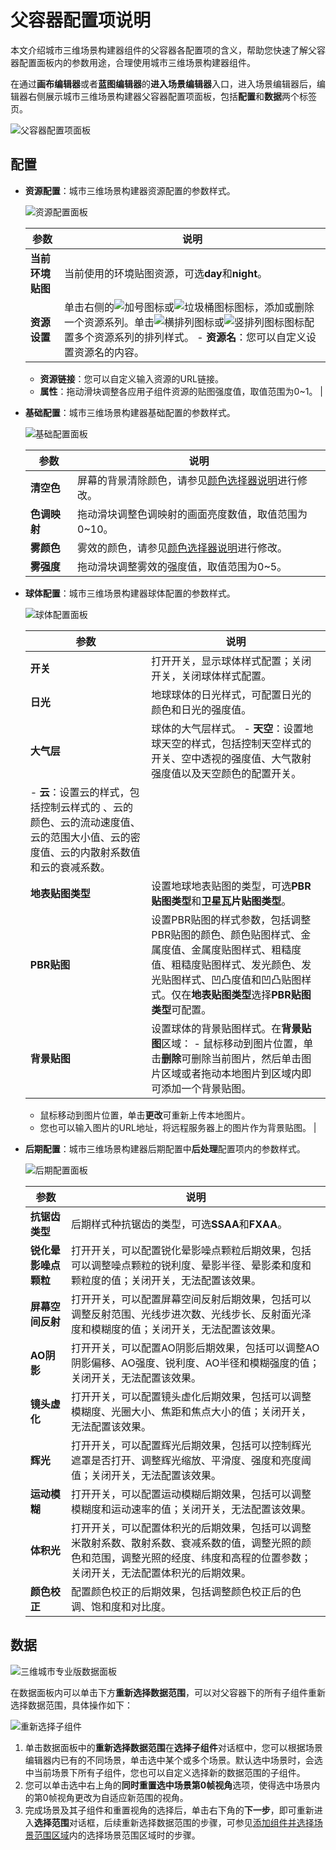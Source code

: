# 父容器配置项说明

本文介绍城市三维场景构建器组件的父容器各配置项的含义，帮助您快速了解父容器配置面板内的参数用途，合理使用城市三维场景构建器组件。

在通过**画布编辑器**或者**蓝图编辑器**的**进入场景编辑器**入口，进入场景编辑器后，编辑器右侧展示城市三维场景构建器父容器配置项面板，包括**配置**和**数据**两个标签页。

![父容器配置项面板](https://static-aliyun-doc.oss-accelerate.aliyuncs.com/assets/img/zh-CN/8227276061/p179558.png)

## 配置

-   **资源配置**：城市三维场景构建器资源配置的参数样式。

    ![资源配置面板](https://static-aliyun-doc.oss-accelerate.aliyuncs.com/assets/img/zh-CN/2131147061/p179563.png)

    |参数|说明|
    |--|--|
    |**当前环境贴图**|当前使用的环境贴图资源，可选**day**和**night**。|
    |**资源设置**|单击右侧的![加号图标](https://static-aliyun-doc.oss-accelerate.aliyuncs.com/assets/img/zh-CN/0201929951/p89097.jpg)或![垃圾桶图标](https://static-aliyun-doc.oss-accelerate.aliyuncs.com/assets/img/zh-CN/0201929951/p89098.jpg)图标，添加或删除一个资源系列。单击![横排列图标](https://static-aliyun-doc.oss-accelerate.aliyuncs.com/assets/img/zh-CN/0201929951/p95437.jpg)或![竖排列图标](https://static-aliyun-doc.oss-accelerate.aliyuncs.com/assets/img/zh-CN/0201929951/p94077.jpg)图标配置多个资源系列的排列样式。    -   **资源名**：您可以自定义设置资源名的内容。
    -   **资源链接**：您可以自定义输入资源的URL链接。
    -   **属性**：拖动滑块调整各应用子组件资源的贴图强度值，取值范围为0~1。 |

-   **基础配置**：城市三维场景构建器基础配置的参数样式。

    ![基础配置面板](https://static-aliyun-doc.oss-accelerate.aliyuncs.com/assets/img/zh-CN/8227276061/p179587.png)

    |参数|说明|
    |--|--|
    |**清空色**|屏幕的背景清除颜色，请参见[颜色选择器说明](/cn.zh-CN/组件指南/配置项说明.md)进行修改。|
    |**色调映射**|拖动滑块调整色调映射的画面亮度数值，取值范围为0~10。|
    |**雾颜色**|雾效的颜色，请参见[颜色选择器说明](/cn.zh-CN/组件指南/配置项说明.md)进行修改。|
    |**雾强度**|拖动滑块调整雾效的强度值，取值范围为0~5。|

-   **球体配置**：城市三维场景构建器球体配置的参数样式。

    ![球体配置面板](https://static-aliyun-doc.oss-accelerate.aliyuncs.com/assets/img/zh-CN/8227276061/p179590.png)

    |参数|说明|
    |--|--|
    |**开关**|打开开关，显示球体样式配置；关闭开关，关闭球体样式配置。|
    |**日光**|地球球体的日光样式，可配置日光的颜色和日光的强度值。|
    |**大气层**|球体的大气层样式。    -   **天空**：设置地球天空的样式，包括控制天空样式的开关、空中透视的强度值、大气散射强度值以及天空颜色的配置开关。
    -   **云**：设置云的样式，包括控制云样式的 、云的颜色、云的流动速度值、云的范围大小值、云的密度值、云的内散射系数值和云的衰减系数。 |
    |**地表贴图类型**|设置地球地表贴图的类型，可选**PBR贴图类型**和**卫星瓦片贴图类型**。|
    |**PBR贴图**|设置PBR贴图的样式参数，包括调整PBR贴图的颜色、颜色贴图样式、金属度值、金属度贴图样式、粗糙度值、粗糙度贴图样式、发光颜色、发光贴图样式、凹凸度值和凹凸贴图样式。仅在**地表贴图类型**选择**PBR贴图类型**可配置。|
    |**背景贴图**|设置球体的背景贴图样式。在**背景贴图**区域：    -   鼠标移动到图片位置，单击**删除**可删除当前图片，然后单击图片区域或者拖动本地图片到区域内即可添加一个背景贴图。
    -   鼠标移动到图片位置，单击**更改**可重新上传本地图片。
    -   您也可以输入图片的URL地址，将远程服务器上的图片作为背景贴图。 |

-   **后期配置**：城市三维场景构建器后期配置中**后处理**配置项内的参数样式。

    ![后期配置面板](https://static-aliyun-doc.oss-accelerate.aliyuncs.com/assets/img/zh-CN/8227276061/p179596.png)

    |参数|说明|
    |--|--|
    |**抗锯齿类型**|后期样式种抗锯齿的类型，可选**SSAA**和**FXAA**。|
    |**锐化晕影噪点颗粒**|打开开关，可以配置锐化晕影噪点颗粒后期效果，包括可以调整噪点颗粒的锐利度、晕影半径、晕影柔和度和颗粒度的值；关闭开关，无法配置该效果。|
    |**屏幕空间反射**|打开开关，可以配置屏幕空间反射后期效果，包括可以调整反射范围、光线步进次数、光线步长、反射面光泽度和模糊度的值；关闭开关，无法配置该效果。|
    |**AO阴影**|打开开关，可以配置AO阴影后期效果，包括可以调整AO阴影偏移、AO强度、锐利度、AO半径和模糊强度的值；关闭开关，无法配置该效果。|
    |**镜头虚化**|打开开关，可以配置镜头虚化后期效果，包括可以调整模糊度、光圈大小、焦距和焦点大小的值；关闭开关，无法配置该效果。|
    |**辉光**|打开开关，可以配置辉光后期效果，包括可以控制辉光遮罩是否打开、调整辉光缩放、平滑度、强度和亮度阈值；关闭开关，无法配置该效果。|
    |**运动模糊**|打开开关，可以配置运动模糊后期效果，包括可以调整模糊度和运动速率的值；关闭开关，无法配置该效果。|
    |**体积光**|打开开关，可以配置体积光的后期效果，包括可以调整米散射系数、散射系数、衰减系数的值，调整光照的颜色和范围，调整光照的经度、纬度和高程的位置参数；关闭开关，无法配置体积光的后期效果。|
    |**颜色校正**|配置颜色校正的后期效果，包括调整颜色校正后的色调、饱和度和对比度。|


## 数据

![三维城市专业版数据面板](https://static-aliyun-doc.oss-accelerate.aliyuncs.com/assets/img/zh-CN/8227276061/p180196.png)

在数据面板内可以单击下方**重新选择数据范围**，可以对父容器下的所有子组件重新选择数据范围，具体操作如下：

![重新选择子组件](https://static-aliyun-doc.oss-accelerate.aliyuncs.com/assets/img/zh-CN/8227276061/p180200.png)

1.  单击数据面板中的**重新选择数据范围**在**选择子组件**对话框中，您可以根据场景编辑器内已有的不同场景，单击选中某个或多个场景。默认选中场景时，会选中当前场景下所有子组件，您也可以自定义选择新的数据范围的子组件。
2.  您可以单击选中右上角的**同时重置选中场景第0帧视角**选项，使得选中场景内的第0帧视角更改为自适应新范围的视角。
3.  完成场景及其子组件和重置视角的选择后，单击右下角的**下一步**，即可重新进入**选择范围**对话框，后续重新选择数据范围的步骤，可参见[添加组件并选择场景范围区域](/cn.zh-CN/城市三维场景构建器/场景基础配置项.md)内的选择场景范围区域时的步骤。

